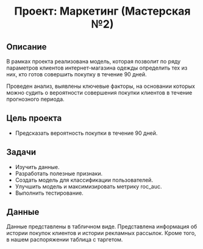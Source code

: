 <h1 align="center">Проект: Маркетинг (Мастерская №2)</h1>

## Описание

<p align="center">

В рамках проекта реализована модель, которая позволит по ряду параметров клиентов интернет-магазина одежды определить тех из них, кто готов совершить покупку в течение 90 дней.

Проведен анализ, выявлены ключевые факторы, на основании которых можно судить о вероятности совершения покупки клиентов в течение прогнозного периода.

</p>

## Цель проекта

<p align="center">

<ul>

<li>Предсказать вероятность покупки в течение 90 дней.</li>

</ul>

</p>

## Задачи

<p align="center">

<ul>

<li>Изучить данные.</li>

<li>Разработать полезные признаки.</li>

<li>Создать модель для классификации пользователей.</li>

<li>Улучшить модель и максимизировать метрику roc_auc.</li>

<li>Выполнить тестирование.</li>

</ul>

</p>

## Данные

<p align="center">

Данные представлены в табличном виде. Представлена информация об истории покупок клиентов и истории рекламных рассылок.
Кроме того, в нашем распоряжении таблица с таргетом.

</p>